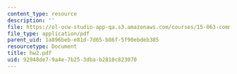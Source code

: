 ```yaml
---
content_type: resource
description: ''
file: https://ol-ocw-studio-app-qa.s3.amazonaws.com/courses/15-063-communicating-with-data-summer-2003/92948de79a4e7b253dbab2810c823070_hw2.pdf
file_type: application/pdf
parent_uid: 1a896beb-e81d-7d65-b86f-5f90ebdeb385
resourcetype: Document
title: hw2.pdf
uid: 92948de7-9a4e-7b25-3dba-b2810c823070
---
```

